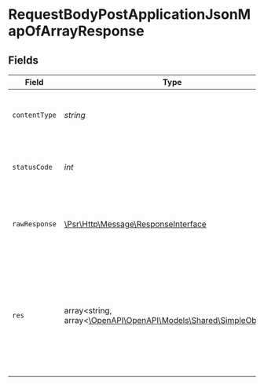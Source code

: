 # RequestBodyPostApplicationJsonMapOfArrayResponse


## Fields

| Field                                                                                                        | Type                                                                                                         | Required                                                                                                     | Description                                                                                                  | Example                                                                                                      |
| ------------------------------------------------------------------------------------------------------------ | ------------------------------------------------------------------------------------------------------------ | ------------------------------------------------------------------------------------------------------------ | ------------------------------------------------------------------------------------------------------------ | ------------------------------------------------------------------------------------------------------------ |
| `contentType`                                                                                                | *string*                                                                                                     | :heavy_check_mark:                                                                                           | HTTP response content type for this operation                                                                |                                                                                                              |
| `statusCode`                                                                                                 | *int*                                                                                                        | :heavy_check_mark:                                                                                           | HTTP response status code for this operation                                                                 |                                                                                                              |
| `rawResponse`                                                                                                | [\Psr\Http\Message\ResponseInterface](https://www.php-fig.org/psr/psr-7/#33-psrhttpmessageresponseinterface) | :heavy_check_mark:                                                                                           | Raw HTTP response; suitable for custom response parsing                                                      |                                                                                                              |
| `res`                                                                                                        | array<string, array<[\OpenAPI\OpenAPI\Models\Shared\SimpleObject](../../Models/Shared/SimpleObject.md)>>     | :heavy_minus_sign:                                                                                           | OK                                                                                                           | {<br/>"mapElem1": [<br/>"...",<br/>"..."<br/>],<br/>"mapElem2": [<br/>"...",<br/>"..."<br/>]<br/>}           |